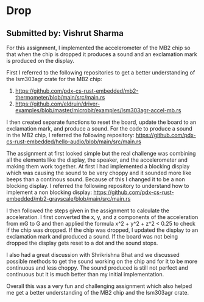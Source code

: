 # Drop
## Submitted by: Vishrut Sharma

For this assignment, I implemented the accelerometer of the MB2 chip so that when the chip is dropped it produces a sound and an exclamation mark is produced on the display.

First I referred to the following repositories to get a better understanding of the lsm303agr crate for the MB2 chip:
1) https://github.com/pdx-cs-rust-embedded/mb2-thermometer/blob/main/src/main.rs
2) https://github.com/eldruin/driver-examples/blob/master/microbit/examples/lsm303agr-accel-mb.rs

I then created separate functions to reset the board, update the board to an exclamation mark, and produce a sound. For the code to produce a sound in the MB2 chip, I referred the following repository:
https://github.com/pdx-cs-rust-embedded/hello-audio/blob/main/src/main.rs

The assignment at first looked simple but the real challenge was combining all the elements like the display, the speaker, and the accelerometer and making them work together. At first I had implemented a blocking display which was causing the sound to be very choppy and it sounded more like beeps than a continous sound. Because of this I changed it to be a non blocking display. I referred the following repository to understand how to implement a non blocking display:
https://github.com/pdx-cs-rust-embedded/mb2-grayscale/blob/main/src/main.rs

I then followed the steps given in the assignment to calculate the acceleration. I first converted the x, y, and z components of the acceleration from mG to G and then applied the formula x^2 + y^2 + z^2 < 0.25 to check if the chip was dropped. If the chip was dropped, I updated the display to an exclamation mark and produced a sound. If the board was not being dropped the display gets reset to a dot and the sound stops.

I also had a great discussion with Shrikrishna Bhat and we discussed possible methods to get the sound working on the chip and for it to be more continuous and less choppy. The sound produced is still not perfect and continuous but it is much better than my initial implementation.

Overall this was a very fun and challenging assignment which also helped me get a better understanding of the MB2 chip and the lsm303agr crate.